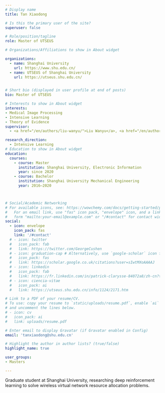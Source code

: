 ```yaml
---
# Display name
title: Tan Xiaodong

# Is this the primary user of the site?
superuser: false

# Role/position/tagline
role: Master of UTSEUS

# Organizations/Affiliations to show in About widget

organizations:
  - name: Shanghai University
    url: https://www.shu.edu.cn/
  - name: UTSEUS of Shanghai University
    url: https://utseus.shu.edu.cn/ 


# Short bio (displayed in user profile at end of posts)
bio: Master of UTSEUS

# Interests to show in About widget
interests:
- Medical Image Processing
- Intensive Learning
- Theory of Evidence
supervisor:
  - <a href="/en/authors/liu-wanyu/">Liu Wanyu</a>, <a href="/en/authors/chen-lunde/">Liu Wanyu</a>

research_direction:
  - Intensive Learning
# Education to show in About widget
education:
  courses:
    - course: Master
      institution: Shanghai University, Electronic Information
      year: since 2020
    - course: Bachelor
      institution: Shanghai University Mechanical Engineering
      year: 2016–2020



# Social/Academic Networking
# For available icons, see: https://wowchemy.com/docs/getting-started/page-builder/#icons
#   For an email link, use "fas" icon pack, "envelope" icon, and a link in the
#   form "mailto:your-email@example.com" or "/#contact" for contact widget.
social:
  - icon: envelope
    icon_pack: fas
    link: '/#contact'
  # - icon: twitter
  #   icon_pack: fab
  #   link: https://twitter.com/GeorgeCushen
  # - icon: graduation-cap # Alternatively, use `google-scholar` icon from `ai` icon pack
  #   icon_pack: fas
  #   link: https://scholar.google.co.uk/citations?user=sIwtMXoAAAAJ
  # - icon: linkedin
  #   icon_pack: fab
  #   link: https://fr.linkedin.com/in/patrick-clarysse-84072a8/zh-cn?trk=people-guest_people_search-card
  # - icon: ciencia-vitae
  #   icon_pack: ai
  #   link: https://utseus.shu.edu.cn/info/1124/2171.htm

# Link to a PDF of your resume/CV.
# To use: copy your resume to `static/uploads/resume.pdf`, enable `ai` icons in `params.toml`,
# and uncomment the lines below.
# - icon: cv
#   icon_pack: ai
#   link: uploads/resume.pdf

# Enter email to display Gravatar (if Gravatar enabled in Config)
email: 'tanxiaodong@shu.edu.cn'

# Highlight the author in author lists? (true/false)
highlight_name: true

user_groups:
- Masters

---
```

Graduate student at Shanghai University, researching deep reinforcement learning to solve wireless virtual network resource allocation problems.
